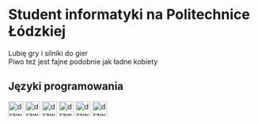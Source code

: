 
<h1>Student informatyki na Politechnice Łódzkiej</h1>
Lubię gry i silniki do gier<br />
Piwo też jest fajne podobnie jak ładne kobiety
</br><h2>Języki programowania</h2>
<p float="left">
<img src="https://cdn.jsdelivr.net/gh/devicons/devicon@latest/icons/c/c-original.svg" alt="drawing" width="30"/>
<img src="https://cdn.jsdelivr.net/gh/devicons/devicon@latest/icons/cplusplus/cplusplus-original.svg" alt="drawing" width="30"/>
<img src="https://cdn.jsdelivr.net/gh/devicons/devicon@latest/icons/git/git-original.svg" alt="drawing" width="30"/>
<img src="https://cdn.jsdelivr.net/gh/devicons/devicon@latest/icons/php/php-original.svg" alt="drawing" width="30"/>
<img src="https://cdn.jsdelivr.net/gh/devicons/devicon@latest/icons/mysql/mysql-original.svg" alt="drawing" width="30"/>
<img src="https://cdn.jsdelivr.net/gh/devicons/devicon@latest/icons/matlab/matlab-original.svg" alt="drawing" width="30"/>
</p>
<!--
**Pjongi/Pjongi** is a ✨ _special_ ✨ repository because its `README.md` (this file) appears on your GitHub profile.

Here are some ideas to get you started:

- 🔭 I’m currently working on ...
- 🌱 I’m currently learning ...
- 👯 I’m looking to collaborate on ...
- 🤔 I’m looking for help with ...
- 💬 Ask me about ...
- 📫 How to reach me: ...
- 😄 Pronouns: ...
- ⚡ Fun fact: ...
-->
